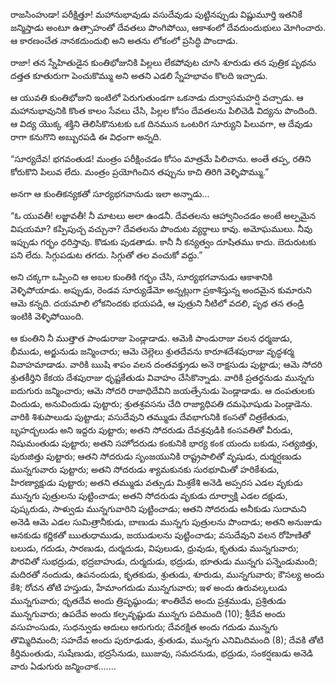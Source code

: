﻿రాజసింహుడా! పరీక్షిత్తూ! మహానుభావుడు వసుదేవుడు పుట్టినప్పుడు విష్ణుమూర్తి ఇతనికే జన్మిస్తాడు అంటూ ఉత్సాహంతో దేవతలు పొంగిపోయి, ఆకాశంలో దేవదుందుభులు మోగించారు. ఆ కారణంచేత నానకదుందుభి అని అతను లోకంలో ప్రసిద్ధి పొందాడు. 

రాజా! తన స్నేహితుడైన కుంతిభోజునికి పిల్లలు లేకపోవుట చూసి శూరుడు తన పుత్రిక పృథను దత్తత కూతురుగా పెంచుకొమ్ము అని అతని ఎడలి స్నేహభావం కొలది ఇచ్చాడు. 

ఆ యువతి కుంతిభోజుని ఇంటిలో పెరుగుతుండగా ఒకనాడు దుర్వాసమహర్షి వచ్చాడు. ఆ మహానుభావునికి కొంత కాలం సేవలు చేసి, పిల్లల కోసం దేవతలను పిలిచెడి విద్యను పొందింది. ఆ విద్య యొక్క శక్తిని తెలిసికొనుటకు ఒక దినమున ఒంటరిగ సూర్యుని పిలువగా, ఆ దేవుడు రాగా కనుగొని అబ్బురపడి ఈ విధంగా అన్నది. 

“సూర్యదేవ! భగవంతుడ! మంత్రం పరీక్షించడం కోసం మాత్రమే పిలిచాను. అంతే తప్ప, రతిని కోరుకొని పిలువ లేదు. మంత్రం ప్రయోగించిన తప్పును కాచి తిరిగి వెళ్ళిపొమ్ము.” 

అనగా ఆ కుంతికన్యకతో సూర్యభగవానుడు ఇలా అన్నాడు... 

“ఓ యువతీ! లజ్జావతీ! నీ మాటలు అలా ఉండనీ. దేవతలను ఆహ్వానించడం అంటే అల్పమైన విషయమా? కప్పిపుచ్చ వచ్చునా? దేవతలను పొందుట వ్యర్థాలు కావు. అమోఘములు. నీవు ఇప్పుడు గర్భం ధరిస్తావు. కొడుకు పుడతాడు. కానీ నీ కన్యత్వం దూషితము కాదు. బెదురుటకు పని లేదు. సిగ్గుపడుట తగదు. సిగ్గుతో తల వంచుకో వద్దు.” 

అని చక్కగా ఒప్పించి ఆ అబల కుంతికి గర్భం చేసి, సూర్యభగవానుడు ఆకాశానికి వెళ్ళిపోయాడు. అప్పుడు, రెండవ సూర్యుడేమో అన్నట్లుగా ప్రకాశిస్తున్న అందమైన కుమారుని ఆమె కన్నది. దయమాలి లోకనిందకు భయపడి, ఆ పుత్రుని నీటిలో వదలి, పృథ తన తండ్రి ఇంటికి వెళ్ళిపోయింది. 

ఆ కుంతిని నీ ముత్తాత పాండురాజు పెండ్లాడాడు. ఆమెకి పాండురాజు వలన ధర్మజుడు, భీముడు, అర్జునుడు జన్మించారు; ఆమె చెల్లెలు శ్రుతదేవను కారూశదేశపురాజు వృద్ధశర్మ వివాహమాడాడు. వారికి ఋషి శాపం వలన దంతవక్త్రుడు అనె రాక్షసుడు పుట్టాడు; ఆమె సోదరి శ్రుతకీర్తిని కేకయ దేశపురాజు ధృష్టకేతుడు వివాహం చేసికొన్నాడు. వారికి ప్రతర్థనుడు మున్నగు ఐదుగురు జన్మించారు; ఆమె సోదరి రాజాధిదేవిని జయత్సేనుడు పెండ్లాడాడు. ఆ దంపతులకు విందుడు, అనువిందుడు పుట్టారు; శ్రుతశ్రవసను చేది రాజ్యాధిపతి దమఘోషుడు పెండ్లాడెను. వారికి శిశుపాలుడు పుట్టాడు; వసుదేవుని తమ్ముడు దేవభాగునికి కంసతో చిత్రకేతుడు, బృహద్బలుడు అని ఇద్దరు పుట్టారు; అతని సోదరుడు దేవశ్రవుడికి కంసవతితో వీరుడు, నిషుమంతుడు పుట్టారు; అతని సహోదరుడు కంకునికి భార్య కంక యందు బకుడు, సత్యజిత్తు, పురుజిత్తు పుట్టారు; ఆతని సోదరుడు సృంజయునికి రాష్ట్రపాలితో వృషుడు, దుర్మర్షణుడు మున్నగువారు పుట్టారు; అతని సోదరుడు శ్యామకునకు సురభూమితో హరికేశుడు, హిరణ్యాక్షుడు పుట్టారు; అతని తమ్ముడు వత్సుడు మిశ్రకేశి అనెడి అప్సరస ఎడల వృకుడు మున్నగు పుత్రులను పుట్టించాడు; అతని సోదరుడు వృకుడు దూర్వాక్షి ఎడల దక్షుడు, పుష్కరుడు, సాళ్వుడు మున్నగువారిని పుట్టించాడు; ఆతని సోదరుడు అనీకుడు సుదామని అనెడి ఆమె ఎడల సుమిత్రానీకుడు, బాణుడు మున్నగు పుత్రులను పొందాడు; అతని అనుజుడు ఆనకుడు కర్ణికతో ఋతుధాముడు, జయుడులను పుట్టించాడు; వసుదేవుని వలన రోహిణితో బలుడు, గదుడు, సారణుడు, దుర్మదుడు, విపులుడు, ధ్రువుడు, కృతుడు మున్నగువారు; పౌరవితో సుభద్రుడు, భద్రబాహుడు, దుర్మదుడు, భద్రుడు, భూతుడు మున్నగు పన్నెండుమంది; మదిరతో నందుడు, ఉపనందుడు, కృతకుడు, శ్రుతుడు, శూరుడు, మున్నగువారు; కౌసల్య అందు కేశి; రోచన తోటి హస్తుడు, హేమాంగదుడు మున్నగువారు; ఇళ అందు ఉరువల్కలుడు మున్నగువారు; ధృతదేవ అందు త్రిపృష్ఠుండు; శాంతిదేవ అందు ప్రశ్రముడు, ప్రశ్రితుడు మున్నగువారు; ఉపదేవ అందు కల్పవృష్టుడు మున్నగు పదిమంది (10); శ్రీదేవ అందు వసుహంసుడు, సుధన్వుడు ఆదులు ఆరుగురు; దేవరక్షిత అందు గదుడు మున్నగు తొమ్మిదిమంది; సహదేవ అందు పురూఢుడు, శ్రుతుడు, మున్నగు ఎనిమిదిమంది (8); దేవకి తోటి కీర్తిమంతుడు, సుషేణుడు, భద్రసేనుడు, ఋజువు, సమదనుడు, భద్రుడు, సంకర్షణుడు అనెడి వారు ఏడుగురు జన్మించాక....... 

